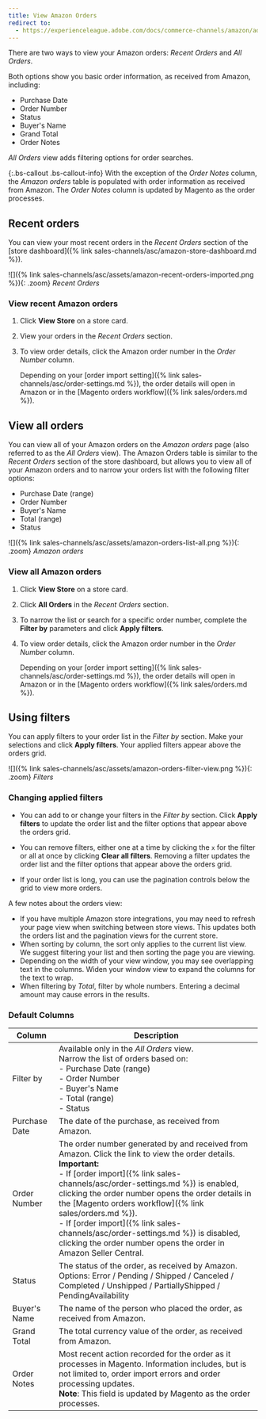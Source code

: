 ```yaml
---
title: View Amazon Orders
redirect to:
  - https://experienceleague.adobe.com/docs/commerce-channels/amazon/admin-orders/amazon-orders-all.html
---
```



There are two ways to view your Amazon orders: _Recent Orders_ and _All Orders_.

Both options show you basic order information, as received from Amazon, including:

- Purchase Date
- Order Number
- Status
- Buyer's Name
- Grand Total
- Order Notes

_All Orders_ view adds filtering options for order searches.

{:.bs-callout .bs-callout-info}
With the exception of the _Order Notes_ column, the _Amazon orders_ table is populated with order information as received from Amazon. The _Order Notes_ column is updated by Magento as the order processes.

## Recent orders

You can view your most recent orders in the _Recent Orders_ section of the [store dashboard]({% link sales-channels/asc/amazon-store-dashboard.md %}).

![]({% link sales-channels/asc/assets/amazon-recent-orders-imported.png %}){: .zoom}
_Recent Orders_

### View recent Amazon orders

1. Click **View Store** on a store card.

1. View your orders in the _Recent Orders_ section.

1. To view order details, click the Amazon order number in the _Order Number_ column.

   Depending on your [order import setting]({% link sales-channels/asc/order-settings.md %}), the order details will open in Amazon or in the [Magento orders workflow]({% link sales/orders.md %}).

## View all orders

You can view all of your Amazon orders on the _Amazon orders_ page (also referred to as the _All Orders_ view). The Amazon Orders table is similar to the _Recent Orders_ section of the store dashboard, but allows you to view all of your Amazon orders and to narrow your orders list with the following filter options:

- Purchase Date (range)
- Order Number
- Buyer's Name
- Total (range)
- Status

![]({% link sales-channels/asc/assets/amazon-orders-list-all.png %}){: .zoom}
_Amazon orders_

### View all Amazon orders

1. Click **View Store** on a store card.

1. Click **All Orders** in the _Recent Orders_ section.

1. To narrow the list or search for a specific order number, complete the **Filter by** parameters and click **Apply filters**.

1. To view order details, click the Amazon order number in the _Order Number_ column.

   Depending on your [order import setting]({% link sales-channels/asc/order-settings.md %}), the order details will open in Amazon or in the [Magento orders workflow]({% link sales/orders.md %}).

## Using filters

You can apply filters to your order list in the _Filter by_ section. Make your selections and click **Apply filters**. Your applied filters appear above the orders grid.

![]({% link sales-channels/asc/assets/amazon-orders-filter-view.png %}){: .zoom}
_Filters_

### Changing applied filters

- You can add to or change your filters in the _Filter by_ section. Click **Apply filters** to update the order list and the filter options that appear above the orders grid.

- You can remove filters, either one at a time by clicking the `x` for the filter or all at once by clicking **Clear all filters**. Removing a filter updates the order list and the filter options that appear above the orders grid.

- If your order list is long, you can use the pagination controls below the grid to view more orders.

<div class="bs-callout-tip" markdown="1">
A few notes about the orders view:

- If you have multiple Amazon store integrations, you may need to refresh your page view when switching between store views. This updates both the orders list and the pagination views for the current store.
- When sorting by column, the sort only applies to the current list view. We suggest filtering your list and then sorting the page you are viewing.
- Depending on the width of your view window, you may see overlapping text in the columns. Widen your window view to expand the columns for the text to wrap.
- When filtering by _Total_, filter by whole numbers. Entering a decimal amount may cause errors in the results.

</div>

### Default Columns

|Column|Description|
|---|---|
|Filter by|Available only in the _All Orders_ view.<br/>Narrow the list of orders based on:<br/>- Purchase Date (range)<br/>- Order Number<br/>- Buyer's Name<br/>- Total (range)<br/>- Status|
|Purchase Date|The date of the purchase, as received from Amazon.|
|Order Number|The order number generated by and received from Amazon. Click the link to view the order details.<br/>**Important:**<br/>- If [order import]({% link sales-channels/asc/order-settings.md %}) is enabled, clicking the order number opens the order details in the [Magento orders workflow]({% link sales/orders.md %}).<br/>- If [order import]({% link sales-channels/asc/order-settings.md %}) is disabled, clicking the order number opens the order in Amazon Seller Central. |
|Status|The status of the order, as received by Amazon. Options: Error / Pending / Shipped / Canceled / Completed / Unshipped / PartiallyShipped / PendingAvailability|
|Buyer's Name|The name of the person who placed the order, as received from Amazon.|
|Grand Total|The total currency value of the order, as received from Amazon.|
|Order Notes|Most recent action recorded for the order as it processes in Magento. Information includes, but is not limited to, order import errors and order processing updates.<br/>**Note**: This field is updated by Magento as the order processes.|

